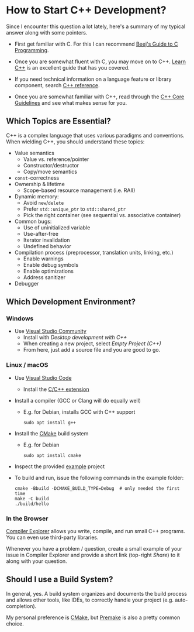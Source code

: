 # How to Start C++ Development?

Since I encounter this question a lot lately, here's a summary of my typical answer along with some pointers.

- First get familiar with C.
  For this I can recommend [Beej's Guide to C Programming](https://beej.us/guide/bgc/).

- Once you are somewhat fluent with C, you may move on to C++.
  [Learn C++](https://www.learncpp.com/) is an excellent guide that has you covered.

- If you need technical information on a language feature or library component, search [C++ reference](https://cppreference.com/).

- Once you are somewhat familiar with C++, read through the [C++ Core Guidelines](https://isocpp.github.io/CppCoreGuidelines/CppCoreGuidelines) and see what makes sense for you.

## Which Topics are Essential?

C++ is a complex language that uses various paradigms and conventions.
When wielding C++, you should understand these topics:

- Value semantics
    - Value vs. reference/pointer
    - Constructor/destructor
    - Copy/move semantics
- `const`-correctness
- Ownership & lifetime
    - Scope-based resource management (i.e. RAII)
- Dynamic memory:
    - Avoid `new`/`delete`
    - Prefer `std::unique_ptr` to `std::shared_ptr`
    - Pick the right container (see sequential vs. associative container)
- Common bugs:
    - Use of uninitialized variable
    - Use-after-free
    - Iterator invalidation
    - Undefined behavior
- Compilation process (preprocessor, translation units, linking, etc.)
    - Enable warnings
    - Enable debug symbols
    - Enable optimizations
    - Address sanitizer
- Debugger

## Which Development Environment?

### Windows

- Use [Visual Studio Community](https://visualstudio.microsoft.com/vs/community/)
    - Install with *Desktop development with C++*
    - When creating a new project, select *Empty Project (C++)*
    - From here, just add a source file and you are good to go.

### Linux / macOS

- Use [Visual Studio Code](https://code.visualstudio.com/)
    - Install the [C/C++ extension](https://marketplace.visualstudio.com/items?itemName=ms-vscode.cpptools)

- Install a compiler (GCC or Clang will do equally well)
    - E.g. for Debian, installs GCC with C++ support
      ```
      sudo apt install g++
      ```

- Install the [CMake](https://cmake.org/) build system
    - E.g. for Debian
      ```
      sudo apt install cmake
      ```

- Inspect the provided [example](example/) project

- To build and run, issue the following commands in the example folder:
    ```
    cmake -Bbuild -DCMAKE_BUILD_TYPE=Debug  # only needed the first time
    make -C build
    ./build/hello
    ```

### In the Browser

[Compiler Explorer](https://godbolt.org/) allows you write, compile, and run small C++ programs.
You can even use third-party libraries.

Whenever you have a problem / question, create a small example of your issue in Compiler Explorer and provide a short link (top-right *Share*) to it along with your question.

## Should I use a Build System?

In general, yes.
A build system organizes and documents the build process and allows other tools, like IDEs, to correctly handle your project (e.g. auto-completion).

My personal preference is [CMake](https://cmake.org/), but [Premake](https://premake.github.io/) is also a pretty common choice.